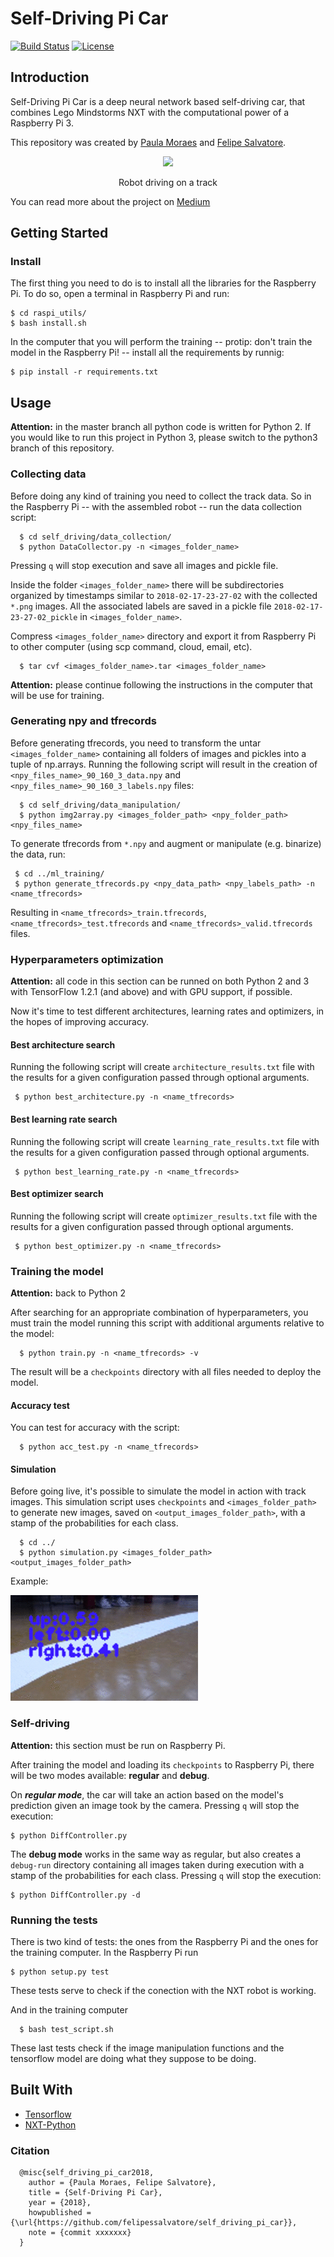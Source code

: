 # Self-Driving Pi Car 

[![Build Status](https://travis-ci.org/felipessalvatore/self_driving_project.svg?branch=master)](https://travis-ci.org/felipessalvatore/self_driving_project)
[![License](https://img.shields.io/github/license/mashape/apistatus.svg?maxAge=2592000)](https://github.com/felipessalvatore/self_driving_pi_car/blob/master/LICENSE)

## Introduction

Self-Driving Pi Car is a deep neural network based self-driving car, that combines Lego Mindstorms NXT with the computational power of a Raspberry Pi 3.

This repository was created by [Paula Moraes](https://github.com/paulaksm) and [Felipe Salvatore](https://github.com/felipessalvatore).

<p align = 'center'>
<img src = 'images/track.png' height = '270px'>
</p>
<p align = 'center'>
Robot driving on a track
</p>

You can read more about the project on [Medium](https://medium.com/@project_m/self-drives-me-crazy-from-0-to-self-driving-car-in-150-hours-bf4f68d50d8a)

## Getting Started

### Install

The first thing you need to do is to install all the libraries for the Raspberry Pi. To do so, open a terminal in Raspberry Pi and run:

```
$ cd raspi_utils/
$ bash install.sh
```

In the computer that you will perform the training -- protip: don't train the model in the Raspberry Pi! -- install all the requirements by runnig:

```
$ pip install -r requirements.txt
```

## Usage

**Attention:**
in the master branch all python code is written for Python 2. If you would like to run this project in Python 3, please switch to the python3 branch of this repository.


### Collecting data

Before doing any kind of training you need to collect the track data. So in the Raspberry Pi -- with the assembled robot -- run the data collection script:
```
  $ cd self_driving/data_collection/ 
  $ python DataCollector.py -n <images_folder_name>
```

Pressing `q` will stop execution and save all images and pickle file.

Inside the folder `<images_folder_name>` there will be subdirectories organized by timestamps similar to `2018-02-17-23-27-02` with the collected `*.png` images. All the associated labels are saved in a pickle file `2018-02-17-23-27-02_pickle` in `<images_folder_name>`.

Compress `<images_folder_name>` directory and export it from Raspberry Pi to other computer (using scp command, cloud, email, etc).
```
  $ tar cvf <images_folder_name>.tar <images_folder_name>
```


**Attention:**
please continue following the instructions in the computer that will be use for training.


### Generating npy and tfrecords

Before generating tfrecords, you need to transform the untar `<images_folder_name>` containing all folders of images and pickles into a tuple of np.arrays. Running the following script will result in the creation of `<npy_files_name>_90_160_3_data.npy` and `<npy_files_name>_90_160_3_labels.npy` files:
```
  $ cd self_driving/data_manipulation/
  $ python img2array.py <images_folder_path> <npy_folder_path> <npy_files_name>
```

To generate tfrecords from `*.npy` and augment or manipulate (e.g. binarize) the data, run:
 ```
  $ cd ../ml_training/ 
  $ python generate_tfrecords.py <npy_data_path> <npy_labels_path> -n <name_tfrecords> 
```

Resulting in `<name_tfrecords>_train.tfrecords`, `<name_tfrecords>_test.tfrecords` and `<name_tfrecords>_valid.tfrecords` files.



### Hyperparameters optimization

**Attention:**
all code in this section can be runned on both Python 2 and 3 with TensorFlow 1.2.1 (and above) and with GPU support, if possible.

Now it's time to test different architectures, learning rates and optimizers, in the hopes of improving accuracy. 


#### Best architecture search

Running the following script will create `architecture_results.txt` file with the results for a given configuration passed through optional arguments.
 ```
  $ python best_architecture.py -n <name_tfrecords>
```


#### Best learning rate search

Running the following script will create `learning_rate_results.txt` file with the results for a given configuration passed through optional arguments.
 ```
  $ python best_learning_rate.py -n <name_tfrecords>
```


#### Best optimizer search

Running the following script will create `optimizer_results.txt` file with the results for a given configuration passed through optional arguments.
 ```
  $ python best_optimizer.py -n <name_tfrecords>
```


### Training the model 

**Attention:**
back to Python 2

After searching for an appropriate combination of hyperparameters, you must train the model running this script with additional arguments relative to the model:

```
  $ python train.py -n <name_tfrecords> -v
```

The result will be a `checkpoints` directory with all files needed to deploy the model.


#### Accuracy test

You can test for accuracy with the script:

```
  $ python acc_test.py -n <name_tfrecords>
```


#### Simulation

Before going live, it's possible to simulate the model in action with track images. This simulation script uses `checkpoints` and `<images_folder_path>` to generate new images, saved on `<output_images_folder_path>`, with a stamp of the probabilities for each class.

```
  $ cd ../
  $ python simulation.py <images_folder_path> <output_images_folder_path>
```

Example:
<p align = 'left'>
<img src = 'images/run_readme.gif'>
</p>


### Self-driving 

**Attention:**
this section must be run on Raspberry Pi.

After training the model and loading its `checkpoints` to Raspberry Pi, there will be two modes available: **regular** and **debug**. 

On ___regular mode___, the car will take an action based on the model's prediction given an image took by the camera. Pressing `q` will stop the execution:

```
$ python DiffController.py 
```

The __debug mode__ works in the same way as regular, but also creates a `debug-run` directory containing all images taken during execution with a stamp of the probabilities for each class. Pressing `q` will stop the execution:

```
$ python DiffController.py -d
```



### Running the tests

There is two kind of tests: the ones from the Raspberry Pi and the ones for the training computer.
In the Raspberry Pi run

```
$ python setup.py test 
```
These tests serve to check if the conection with the NXT robot is working.

And in the training computer
```
  $ bash test_script.sh 
```
These last tests check if the image manipulation functions and the tensorflow model are doing what they suppose to be doing.



## Built With

* [Tensorflow](https://www.tensorflow.org/)
* [NXT-Python](https://github.com/Eelviny/nxt-python)


### Citation
```
  @misc{self_driving_pi_car2018,
    author = {Paula Moraes, Felipe Salvatore},
    title = {Self-Driving Pi Car},
    year = {2018},
    howpublished = {\url{https://github.com/felipessalvatore/self_driving_pi_car}},
    note = {commit xxxxxxx}
  }
```
